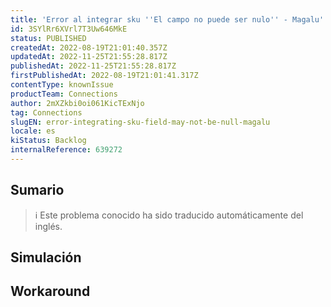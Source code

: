 ```yaml
---
title: 'Error al integrar sku ''El campo no puede ser nulo'' - Magalu'
id: 3SYlRr6XVrl7T3Uw646MkE
status: PUBLISHED
createdAt: 2022-08-19T21:01:40.357Z
updatedAt: 2022-11-25T21:55:28.817Z
publishedAt: 2022-11-25T21:55:28.817Z
firstPublishedAt: 2022-08-19T21:01:41.317Z
contentType: knownIssue
productTeam: Connections
author: 2mXZkbi0oi061KicTExNjo
tag: Connections
slugEN: error-integrating-sku-field-may-not-be-null-magalu
locale: es
kiStatus: Backlog
internalReference: 639272
---
```


## Sumario

>ℹ️ Este problema conocido ha sido traducido automáticamente del inglés.



## Simulación



## Workaround



